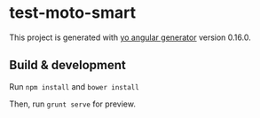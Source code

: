 # test-moto-smart

This project is generated with [yo angular generator](https://github.com/yeoman/generator-angular)
version 0.16.0.

## Build & development
Run `npm install` and `bower install`

Then, run `grunt serve` for preview.
